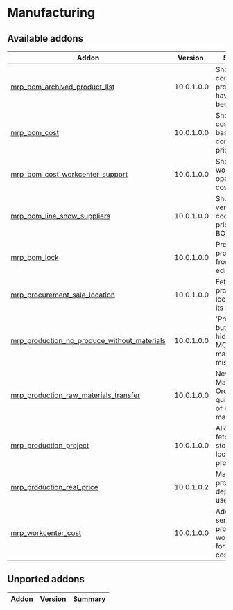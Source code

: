 Manufacturing
=============

[//]: # (addons)

Available addons
----------------
**Addon** | **Version** | **Summary**
--- | --- | ---
[mrp_bom_archived_product_list](mrp_bom_archived_product_list/) | 10.0.1.0.0 | Shows if BOM contains products that have since been archived
[mrp_bom_cost](mrp_bom_cost/) | 10.0.1.0.0 | Shows the cost of a BOM based on its components' prices
[mrp_bom_cost_workcenter_support](mrp_bom_cost_workcenter_support/) | 10.0.1.0.0 | Shows the workcenter operation costs on BOM
[mrp_bom_line_show_suppliers](mrp_bom_line_show_suppliers/) | 10.0.1.0.0 | Shows vendors, their codes and prices on BOM Lines
[mrp_bom_lock](mrp_bom_lock/) | 10.0.1.0.0 | Prevent product BOMs from being edited
[mrp_procurement_sale_location](mrp_procurement_sale_location/) | 10.0.1.0.0 | Fetches procurement location from its sale line
[mrp_production_no_produce_without_materials](mrp_production_no_produce_without_materials/) | 10.0.1.0.0 | 'Produce' button is hidden from MO if raw materials are missing
[mrp_production_raw_materials_transfer](mrp_production_raw_materials_transfer/) | 10.0.1.0.0 | New button to Manufacturing Order for quick transfer of needed raw materials
[mrp_production_project](mrp_production_project/) | 10.0.1.0.0 | Allows fetching MO stock locations from project
[mrp_production_real_price](mrp_production_real_price/) | 10.0.1.0.2 | Manufactured product value depends on used quants
[mrp_workcenter_cost](mrp_workcenter_cost/) | 10.0.1.0.0 | Adds a service product to work center for calculating costs

Unported addons
----------------
**Addon** | **Version** | **Summary**
--- | --- | ---
